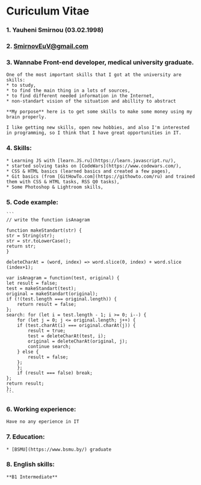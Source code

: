 # Curiculum Vitae

### 1. Yauheni Smirnou (03.02.1998)

### 2. SmirnovEuV@gmail.com

### 3. Wannabe Front-end developer, medical university graduate.

    One of the most important skills that I got at the university are skills:  
    * to study,
    * to find the main thing in a lots of sources,
    * to find different needed information in the Internet,
    * non-standart vision of the situation and abillity to abstract

    **My porpose** here is to get some skills to make some money using my brain properly. 

    I like getting new skills, open new hobbies, and also I'm interested in programming, so I think that I have great opportunities in IT.

### 4. Skills:

    * Learning JS with [learn.JS.ru](https://learn.javascript.ru/),
    * started solving tasks on [CodeWars](https://www.codewars.com/),
    * CSS & HTML basics (learned basics and created a few pages),
    * Git basics (from [GitHowTo.com](https://githowto.com/ru) and trained them with CSS & HTML tasks, RSS Q0 tasks),
    * Some Photoshop & Lightroom skills,

### 5. Code example:

    ```
    // write the function isAnagram

    function makeStandart(str) {
    str = String(str);
    str = str.toLowerCase();
    return str;
    }

    deleteCharAt = (word, index) => word.slice(0, index) + word.slice (index+1);

    var isAnagram = function(test, original) {
    let result = false;
    test = makeStandart(test);
    original = makeStandart(original);
    if (!(test.length === original.length)) {
        return result = false;
    };
    search: for (let i = test.length - 1; i >= 0; i--) {
        for (let j = 0; j <= original.length; j++) {
        if (test.charAt(i) === original.charAt(j)) {
            result = true;
            test = deleteCharAt(test, i);
            original = deleteCharAt(original, j);
            continue search;
        } else {
            result = false;
        };
        };
        if (result === false) break;
    };
    return result;
    };
    ```

### 6. Working experience:

    Have no any eperience in IT

### 7. Education:

    * [BSMU](https://www.bsmu.by/) graduate

### 8. English skills:

    **B1 Intermediate**
